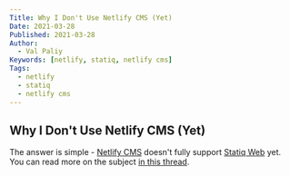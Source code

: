 ```yaml
---
Title: Why I Don't Use Netlify CMS (Yet)
Date: 2021-03-28
Published: 2021-03-28
Author:
  - Val Paliy
Keywords: [netlify, statiq, netlify cms]
Tags:
  - netlify
  - statiq
  - netlify cms
---
```


## Why I Don't Use Netlify CMS (Yet)

The answer is simple - [Netlify CMS](https://www.netlifycms.org/) doesn't fully support [Statiq Web](https://statiq.dev/web/) yet. You can read more on the subject [in this thread](https://answers.netlify.com/t/integrating-netlify-cms-into-statiq-website-config-yml-not-found/).
